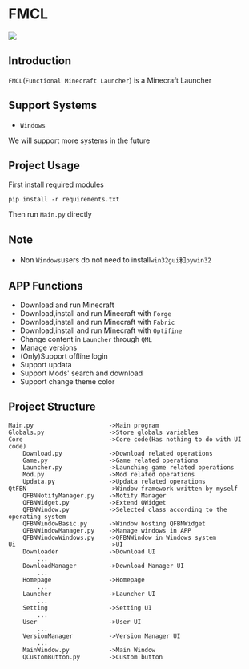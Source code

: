 # FMCL
![](https://img.shields.io/github/languages/code-size/1604042736/FMCL)
## Introduction
`FMCL`(`Functional Minecraft Launcher`) is a Minecraft Launcher
## Support Systems
- `Windows`

We will support more systems in the future
## Project Usage
First install required modules
```
pip install -r requirements.txt
```
Then run `Main.py` directly
## Note
- Non `Windows`users do not need to install`win32gui`和`pywin32`
## APP Functions
- Download and run Minecraft
- Download,install and run Minecraft with `Forge`
- Download,install and run Minecraft with `Fabric`
- Download,install and run Minecraft with `Optifine`
- Change content in `Launcher` through `QML`
- Manage versions
- (Only)Support offline login 
- Support updata
- Support Mods' search and download
- Support change theme color
## Project Structure
```
Main.py                     ->Main program
Globals.py                  ->Store globals variables
Core                        ->Core code(Has nothing to do with UI code)
    Download.py             ->Download related operations
    Game.py                 ->Game related operations
    Launcher.py             ->Launching game related operations
    Mod.py                  ->Mod related operations
    Updata.py               ->Updata related operations
QtFBN                       ->Window framework written by myself
    QFBNNotifyManager.py    ->Notify Manager
    QFBNWidget.py           ->Extend QWidget
    QFBNWindow.py           ->Selected class according to the operating system
    QFBNWindowBasic.py      ->Window hosting QFBNWidget
    QFBNWindowManager.py    ->Manage windows in APP
    QFBNWindowWindows.py    ->QFBNWindow in Windows system
Ui                          ->UI
    Downloader              ->Download UI
        ...
    DownloadManager         ->Download Manager UI
        ...
    Homepage                ->Homepage
        ...
    Launcher                ->Launcher UI
        ...
    Setting                 ->Setting UI
        ...
    User                    ->User UI
        ...
    VersionManager          ->Version Manager UI
        ...
    MainWindow.py           ->Main Window
    QCustomButton.py        ->Custom button
```